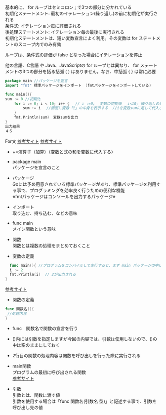 基本的に、 for ループはセミコロン ; で3つの部分に分かれている<br>
初期化ステートメント: 最初のイテレーション(繰り返し)の前に初期化が実行される<br>
条件式: イテレーション毎に評価される<br>
後処理ステートメント: イテレーション毎の最後に実行される<br>
初期化ステートメントは、短い変数宣言によく利用。その変数は for ステートメントのスコープ内でのみ有効<br>

ループは、条件式の評価が false となった場合にイテレーションを停止<br>

他の言語、C言語 や Java、JavaScriptの for ループとは異なり、 for ステートメントの3つの部分を括る括弧 ( ) はありません。なお、中括弧 { } は常に必要<br>

```go
package main //パッケージを宣言
import "fmt" 標準パッケージをインポート　(fmtパッケージをインポートしている)

func main(){
sum := 0 //初期化
	for i := 0; i < 10; i++ {　 // i :=0;  変数の初期値　 i<10; 繰り返しの条件　　iの中が10より小さい間、繰り返す　　i++ 変数の更新
		sum += i　 //画面に変数「i」の中身を表示する  //iを変数sumに足して代入される
	}
	fmt.Println(sum)　変数sumを出力
}
出力結果
４５　
```

For文
<a href="https://wa3.i-3-i.info/word15412.html">参考サイト</a>
<a href="https://java2005.cis.k.hosei.ac.jp/materials/lecture04/for.html">参考サイト</a>

- +=演算子（加算）（変数と式の和を変数に代入する）

- package main<br>
 パッケージを宣言のこと<br>
 
- パッケージ<br>
 Goには予め用意されている標準パッケージがあり、標準パッケージを利用する事で、プログラミングを効率良く行うための便利な機能<br>
 ※fmtパッケージはコンソールを出力するパッケージ※<br>
  
- インポート　<br>
取り込む、持ち込む、などの意味<br>
 
- func main<br>
 メイン関数という意味<br>
    
- 関数<br>
関数とは複数の処理をまとめておくこと<br>

- 変数の定義
```go
  func main(){ //プログラムをコンパイルして実行すると、まず main パッケージの中にある main()関数が実行される
  i := 2
  fmt.Println(i)  // 2が出力される
}
```
<a href="https://y-hiroyuki.xyz/go/variable/what-is-variable">参考サイト</a>


- 関数の定義
```go
func 関数名(){
 //処理内容
}
```
- func　関数名で関数の宣言を行う<br>
- ()内には引数を指定しますが今回の内容では、引数は使用しないので、()の中は空のままにしておく<br>
- 2行目の関数の処理内容は関数を呼び出しを行った際に実行される<br>

- main関数<br>
プログラムの最初に呼び出される関数<br>
<a href="https://zenn.dev/kubo_programmer/articles/990891ff3a43c5">参考サイト</a>

- 引数<br>
引数とは、関数に渡す値<br>
引数を使用する場合は「func 関数名(引数名 型)」と記述する事で、引数を呼び出し先の値<br>
